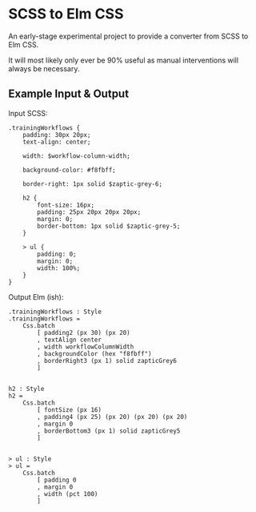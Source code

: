 
# SCSS to Elm CSS

An early-stage experimental project to provide a converter from SCSS to Elm CSS.

It will most likely only ever be 90% useful as manual interventions will always be necessary.


## Example Input & Output

Input SCSS:

```
.trainingWorkflows {
    padding: 30px 20px;
    text-align: center;

    width: $workflow-column-width;

    background-color: #f8fbff;

    border-right: 1px solid $zaptic-grey-6;

    h2 {
        font-size: 16px;
        padding: 25px 20px 20px 20px;
        margin: 0;
        border-bottom: 1px solid $zaptic-grey-5;
    }

    > ul {
        padding: 0;
        margin: 0;
        width: 100%;
    }
}
```

Output Elm (ish):

```
.trainingWorkflows : Style
.trainingWorkflows =
    Css.batch
        [ padding2 (px 30) (px 20)
        , textAlign center
        , width workflowColumnWidth
        , backgroundColor (hex "f8fbff")
        , borderRight3 (px 1) solid zapticGrey6
        ]


h2 : Style
h2 =
    Css.batch
        [ fontSize (px 16)
        , padding4 (px 25) (px 20) (px 20) (px 20)
        , margin 0
        , borderBottom3 (px 1) solid zapticGrey5
        ]


> ul : Style
> ul =
    Css.batch
        [ padding 0
        , margin 0
        , width (pct 100)
        ]
```


